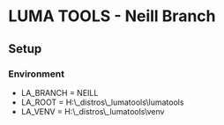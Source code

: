 # LUMA TOOLS - Neill Branch


## Setup
### Environment
  * LA_BRANCH = NEILL  
  * LA_ROOT   = H:\\_distros\\_lumatools\\lumatools  
  * LA_VENV   = H:\\_distros\\_lumatools\\venv  
